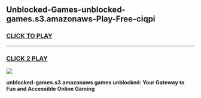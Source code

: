 
## Unblocked-Games-unblocked-games.s3.amazonaws-Play-Free-ciqpi
<h3>
<a href="https://premium76.site?title=unblocked-games.s3.amazonaws&ref=18A1">CLICK TO PLAY</a></h3>
<hr>

<h3>
<a href="https://premium76.site?title=unblocked-games.s3.amazonaws&ref=18A1">CLICK 2 PLAY</a>
  
</h3>

<a href="https://premium76.site?title=unblocked-games.s3.amazonaws&ref=18A1"><img src="https://clearcache.store/games.png"></a>


**unblocked-games.s3.amazonaws games unblocked: Your Gateway to Fun and Accessible Online Gaming**
